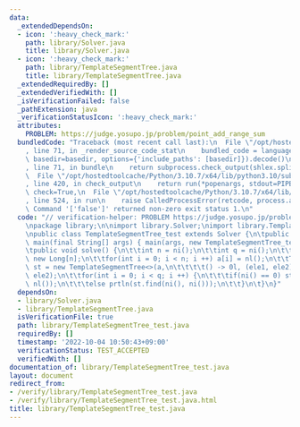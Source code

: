 ```yaml
---
data:
  _extendedDependsOn:
  - icon: ':heavy_check_mark:'
    path: library/Solver.java
    title: library/Solver.java
  - icon: ':heavy_check_mark:'
    path: library/TemplateSegmentTree.java
    title: library/TemplateSegmentTree.java
  _extendedRequiredBy: []
  _extendedVerifiedWith: []
  _isVerificationFailed: false
  _pathExtension: java
  _verificationStatusIcon: ':heavy_check_mark:'
  attributes:
    PROBLEM: https://judge.yosupo.jp/problem/point_add_range_sum
  bundledCode: "Traceback (most recent call last):\n  File \"/opt/hostedtoolcache/Python/3.10.7/x64/lib/python3.10/site-packages/onlinejudge_verify/documentation/build.py\"\
    , line 71, in _render_source_code_stat\n    bundled_code = language.bundle(stat.path,\
    \ basedir=basedir, options={'include_paths': [basedir]}).decode()\n  File \"/opt/hostedtoolcache/Python/3.10.7/x64/lib/python3.10/site-packages/onlinejudge_verify/languages/user_defined.py\"\
    , line 71, in bundle\n    return subprocess.check_output(shlex.split(command))\n\
    \  File \"/opt/hostedtoolcache/Python/3.10.7/x64/lib/python3.10/subprocess.py\"\
    , line 420, in check_output\n    return run(*popenargs, stdout=PIPE, timeout=timeout,\
    \ check=True,\n  File \"/opt/hostedtoolcache/Python/3.10.7/x64/lib/python3.10/subprocess.py\"\
    , line 524, in run\n    raise CalledProcessError(retcode, process.args,\nsubprocess.CalledProcessError:\
    \ Command '['false']' returned non-zero exit status 1.\n"
  code: "// verification-helper: PROBLEM https://judge.yosupo.jp/problem/point_add_range_sum\n\
    \npackage library;\n\nimport library.Solver;\nimport library.TemplateSegmentTree;\n\
    \npublic class TemplateSegmentTree_test extends Solver {\n\tpublic static void\
    \ main(final String[] args) { main(args, new TemplateSegmentTree_test()); }\n\n\
    \tpublic void solve() {\n\t\tint n = ni();\n\t\tint q = ni();\n\t\tLong a[] =\
    \ new Long[n];\n\t\tfor(int i = 0; i < n; i ++) a[i] = nl();\n\t\tTemplateSegmentTree<Long>\
    \ st = new TemplateSegmentTree<>(a,\n\t\t\t\t() -> 0l, (ele1, ele2) -> ele1 +\
    \ ele2);\n\t\tfor(int i = 0; i < q; i ++) {\n\t\t\tif(ni() == 0) st.update(ni(),\
    \ nl());\n\t\t\telse prtln(st.find(ni(), ni()));\n\t\t}\n\t}\n}"
  dependsOn:
  - library/Solver.java
  - library/TemplateSegmentTree.java
  isVerificationFile: true
  path: library/TemplateSegmentTree_test.java
  requiredBy: []
  timestamp: '2022-10-04 10:50:43+09:00'
  verificationStatus: TEST_ACCEPTED
  verifiedWith: []
documentation_of: library/TemplateSegmentTree_test.java
layout: document
redirect_from:
- /verify/library/TemplateSegmentTree_test.java
- /verify/library/TemplateSegmentTree_test.java.html
title: library/TemplateSegmentTree_test.java
---
```

